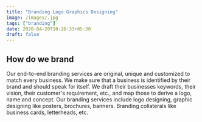 ```yaml
---
title: "Branding Logo Graphics Designing"
image: /images/.jpg
tags: ["branding"]
date: 2020-04-20T10:26:33+05:30
draft: false
---
```


## How do we brand

Our end-to-end branding services are original, unique and customized to match every business. We make sure that a business is identified by their brand and should speak for itself. We draft their businesses keywords, their vision, their customer's requirement, etc., and map those to derive a logo, name and concept. Our branding services include logo designing, graphic designing like posters, brochures, banners. Branding collaterals like business cards, letterheads, etc.
